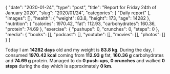 {
    "date": "2020-01-24",
    "type": "post",
    "title": "Report for Friday 24th of January 2020",
    "slug": "2020\/01\/24",
    "categories": [
        "Daily report"
    ],
    "images": [],
    "health": {
        "weight": 83.8,
        "height": 173,
        "age": 14282
    },
    "nutrition": {
        "calories": 1970.42,
        "fat": 112.93,
        "carbohydrates": 160.36,
        "protein": 74.69
    },
    "exercise": {
        "pushups": 0,
        "crunches": 0,
        "steps": 0
    },
    "media": {
        "books": [],
        "podcast": [],
        "youtube": [],
        "movies": [],
        "photos": []
    }
}

Today I am <strong>14282 days</strong> old and my weight is <strong>83.8 kg</strong>. During the day, I consumed <strong>1970.42 kcal</strong> coming from <strong>112.93 g</strong> fat, <strong>160.36 g</strong> carbohydrates and <strong>74.69 g</strong> protein. Managed to do <strong>0 push-ups</strong>, <strong>0 crunches</strong> and walked <strong>0 steps</strong> during the day which is approximately <strong>0 km</strong>.